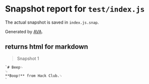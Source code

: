 # Snapshot report for `test/index.js`

The actual snapshot is saved in `index.js.snap`.

Generated by [AVA](https://avajs.dev).

## returns html for markdown

> Snapshot 1

    `# Beep␊
    ␊
    **Boop!** from Hack Club.␊
    `
